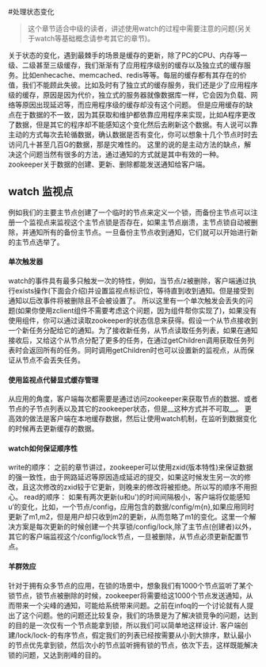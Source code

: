 #处理状态变化
> 这个章节适合中级的读者，讲述使用watch的过程中需要注意的问题(另关于watch等基础概念请参考其它的章节)。


关于状态的变化，遇到最棘手的场景是缓存的更新，除了PC的CPU、内存等一级、二级甚至三级缓存，我们渐渐有了应用程序级别的缓存以及独立式的缓存服务。比如enhecache、memcached、redis等等。每层的缓存都有其存在的价值，我们不能顾此失彼。比如及时有了独立式的缓存服务，我们还是少了应用程序级的缓存，原因是因为代价，独立式的服务器就像数据库一样，它会因为负载、网络等原因出现延迟等，而应用程序级的缓存却没有这个问题。
但是应用缓存的缺点在于数据的不一致，因为其获取和维护都依靠应用程序来实现，比如A程序更改了数据，但是其它的程序却不能感知这个变化然后去刷新这个数据。有人说可以靠主动的方式每次去轮循数据，确认数据是否有变化，你可以想象十几个节点时时去访问几十甚至几百G的数据，那是灾难性的。
这里的说的是主动方法的缺点，解决这个问题当然有很多的方法，通过通知的方式就是其中有效的一种。
zookeeper关于数据的创建、更新、删除都能发送通知给客户端。

## watch 监视点
例如我们的主要主节点创建了一个临时的节点来定义一个锁，而备份主节点可以注册一个监视点来监视这个主节点锁是否存在，如果主节点崩溃，主节点锁自动被删除，并通知所有的备份主节点。一旦备份主节点收到通知，它们就可以开始进行新的主节点选举了。

#### 单次触发器
watch的事件具有最多只触发一次的特性，例如，当节点/z被删除，客户端通过执行exists操作(下面会介绍)并设置监视点标识位，等待直到收到通知。但是接受到通知以后改事件将被删除且不会被设置了。
所以这里有一个单次触发会丢失的问题(如果你使用zclient组件不需要考虑这个问题，因为组件帮你实现了)，如果没有使用组件，你可以通过读取zookeeper的状态信息来获得。假设一个从节点接收到一个新任务分配给它的通知。为了接收新任务，从节点读取任务列表，如果在通知接收后，又给这个从节点分配了更多的任务，在通过getChildren调用获取任务列表时会返回所有的任务。同时调用getChildren时也可以设置新的监视点，从而保证从节点不会丢失任务。
#### 使用监视点代替显式缓存管理
从应用的角度，客户端每次都需要是通过访问zookeeper来获取节点的数据、或者节点的子节点列表以及其它的zookeeper状态，但是__这种方式并不可取__。
更高效的做法是客户端在本地缓存数据，然后让使用watch机制，在监听到数据变化的时候再去更新缓存的数据。

#### watch如何保证顺序性
write的顺序：
之前的章节讲过，zookeeper可以使用zxid(版本特性)来保证数据的强一致性，由于网路延迟等原因造成延迟的提交，如果这时候发生另一次的修改，且这次修改的zxid较于它更新，则晚来的修改将被拒绝。所以写的顺序不用担心。
read的顺序：
如果有两次更新(u和u')的时间间隔极小，客户端将仅能感知u‘的变化，比如，一个节点/config，应用包含的数据/config/m{n},如果应用同时更新了m1,m2，但是用户却只收到m2的更新，从而忽略了m1的变化。这里一个解决方案是每次更新的时候创建一个共享锁/config/lock,除了主节点(创建者)以外，其它的客户端监视这个/config/lock节点，一旦被删除，从节点必须更新配置节点。

#### 羊群效应
针对于拥有众多节点的应用，在锁的场景中，想象我们有1000个节点监听了某个锁节点，锁节点被删除的时候，zookeeper将需要给这1000个节点发送通知，从而带来一个尖峰的通知，可能给系统带来问题。之前在infoq的一个讨论就有人提出了这个问题。他的问题还比较复杂，我们的场景是为了解决锁竞争的问题，达到的目的是一次仅有一个节点能拿到锁，所以我们可以简单地这样设计.
客户端创建/lock/lock-的有序节点，假定我们的列表已经按需要从小到大排序，默认最小的节点优先拿到锁，然后次小的节点监听拥有锁的节点，依次下去，这样既能解决锁的问题，又达到削峰的目的。